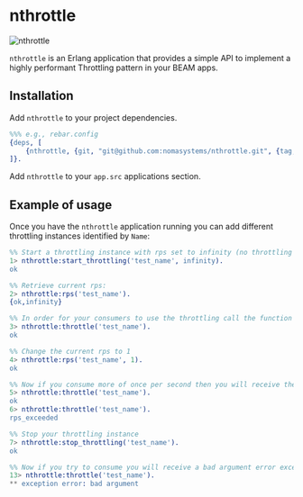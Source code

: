 # nthrottle
![nthrottle](https://github.com/nomasystems/nthrottle/actions/workflows/build.yml/badge.svg)

`nthrottle` is an Erlang application that provides a simple API to implement a highly performant Throttling pattern in your BEAM apps.

## Installation
Add `nthrottle` to your project dependencies.

```erl
%%% e.g., rebar.config
{deps, [
    {nthrottle, {git, "git@github.com:nomasystems/nthrottle.git", {tag, "1.0.0"}}}
]}.
```

Add `nthrottle` to your `app.src` applications section.

## Example of usage

Once you have the `nthrottle` application running you can add different throttling instances identified by `Name`:

```erl
%% Start a throttling instance with rps set to infinity (no throttling active)
1> nthrottle:start_throttling('test_name', infinity).
ok

%% Retrieve current rps:
2> nthrottle:rps('test_name').
{ok,infinity}

%% In order for your consumers to use the throttling call the function nthrottle:throttle/1
3> nthrottle:throttle('test_name').
ok

%% Change the current rps to 1
4> nthrottle:rps('test_name', 1).
ok

%% Now if you consume more of once per second then you will receive the atom rps_exceeded
5> nthrottle:throttle('test_name').
ok
6> nthrottle:throttle('test_name').
rps_exceeded

%% Stop your throttling instance
7> nthrottle:stop_throttling('test_name').
ok

%% Now if you try to consume you will receive a bad argument error exception
13> nthrottle:throttle('test_name').
** exception error: bad argument
```
